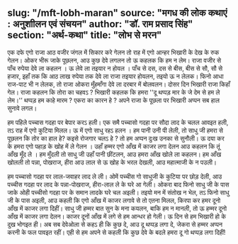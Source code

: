 slug: "/mft-lobh-maran"
source: "मगध की लोक कथाएं : अनुशाीलन एवं संचयन"
author: "डॉ. राम प्रसाद सिंह"
section: "अर्थ-कथा"
title: "लोभ से मरन"
---
एक दफे एगो राजा आठ वजीर जंगल में सिकार करे गेलन तो राह में एगो आन्हर भिखारी के देख के रुक गेलन। ओकर भीरू जाके पूछलन, आउ कुछ देवे लगलन तो ऊ कहलक कि हम न लेम। राजा वजीर से पाँच रुपेया देवे ला कहलन । ऊ लेवे ला तइयार न होयल । पाँच से दस, दस से बीस, बीस से सौ, सौ से हजार, इहाँ तक कि आठ लाख रुपेया तक देवे ला राजा तइयार होयलन, तइयो ऊ न लेलक। फिनो आधा राज-पाट भी न लेलक, तो राजा ओकरा मुँहमाँगा देवे ला दरबार में बोलवलन। दोसर दिन भिखारी राजा किहाँ गेल। राजा कहलन कि तोरा का चहवऽ ? भिखारी कहलक कि हमरा ''दू थप्पड़ मार के जे देम से हम ले लेम।'’ थप्पड़ हम काहे मारम ? एकरा का कारन हे ? अपने राजा के पूछला पर भिखारी अप्पन सब हाल सुनावे लगल।
 
हम पहिले पच्चास गदहा पर बेपार करऽ हली। एक समै पच्चासो गदहा पर सौदा लाद के चलल आवइत हली, तऽ राह में एगो कुटिया मिलल। ऊ में एगो साधु रहऽ हलन । हम पानी उनी पी लेली, तो साधु जी हमरा से पूछलन कि तोर का हाल हे?  कइसे रोजगार चलऽ हे ?  तो हम अप्पन दुःख उनका से सुनौली। ऊ दया कर के हमरा एगो पहाड़ के खोह में ले गेलन । उहाँ हम्मर एगो आँख में काजर लगा देलन आउ कहलन कि तूं आँख मूँद ले । हम मुँदली तो साधु जी उहाँ पानी छींटलन, आउ हमरा आँख खोले ला कहलन। हम आँख खोलली तो पन्ना, पोखराज, हीरा आउ लाल से ऊ खोह के भरल देखली, आउ महात्माजी के न पउली। 

हम पच्चासो गदहा पर लाल-जवाहर लाद ले ली। ओमें पच्चीस गो साधुजी के कुटिया पर छोड़ देली, आउ पच्चीस गदहा पर लाद के पन्ना-पोखराज, हीरा-लाल ले के घरे आ गेली। ओकरा बाद फिनो साधु जी के पास जाके ओही पच्चीसो गदहा पर के समान लादके घरे चल अइली। तइयो मन में संतोख न भेल, तऽ फिनो साधु जी के पास अइली, आउ कहली कि एगो आँख में काजर लगावे से तो एतना मिलल, किरपा कर हमर दूनो आँख में काजर लगा दिहीं। साधु जी हम्मर बात सुन के मना कयलन, बाकि हम न मानली, तो ऊ हम्मर दूनो आँख में काजर लगा देलन। काजर दूनों आँख में लगे से हम आन्धर हो गेली। ऊ दिन से हम भिखारी हो के दुख भोगइत ही। अब सब देवेओला से कहऽ ही कि कुछ दे, आउ दू थप्पड़ लगा दे, जेकरा से हम्मर अप्पन करनी के फल पावइत रहीं। एही से हम अपने से कहली कि कुछ देवे के बदले हमरा दू गो थप्पड़ लगा दिहीं! 